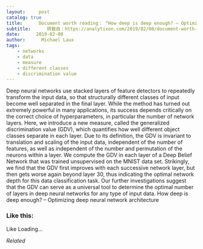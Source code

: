 ```yaml
---
layout:     post
catalog: true
title:      Document worth reading： “How deep is deep enough? – Optimizing deep neural network architecture”
subtitle:      转载自：https://analytixon.com/2019/02/08/document-worth-reading-how-deep-is-deep-enough-optimizing-deep-neural-network-architecture/
date:      2019-02-08
author:      Michael Laux
tags:
    - networks
    - data
    - measure
    - different classes
    - discrimination value
---
```


Deep neural networks use stacked layers of feature detectors to repeatedly transform the input data, so that structurally different classes of input become well separated in the final layer. While the method has turned out extremely powerful in many applications, its success depends critically on the correct choice of hyperparameters, in particular the number of network layers. Here, we introduce a new measure, called the generalized discrimination value (GDV), which quantifies how well different object classes separate in each layer. Due to its definition, the GDV is invariant to translation and scaling of the input data, independent of the number of features, as well as independent of the number and permutation of the neurons within a layer. We compute the GDV in each layer of a Deep Belief Network that was trained unsupervised on the MNIST data set. Strikingly, we find that the GDV first improves with each successive network layer, but then gets worse again beyond layer 30, thus indicating the optimal network depth for this data classification task. Our further investigations suggest that the GDV can serve as a universal tool to determine the optimal number of layers in deep neural networks for any type of input data. How deep is deep enough? – Optimizing deep neural network architecture





### Like this:

Like Loading...


*Related*

